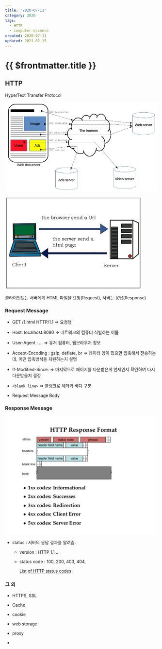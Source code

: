 ```yaml
---
title: '2020-07-11'
category: 2020
tags:
  - HTTP
  - computer-science
created: 2020-07-11
updated: 2021-02-15
---
```


# {{ $frontmatter.title }}

## HTTP

HyperText Transfer Protocol

![2020-07-11-image-0](./images/2020-07-11-image-0.png)

![2020-07-11-image-1](./images/2020-07-11-image-1.png)

클라이언트는 서버에게 HTML 파일을 요청(Request), 서버는 응답(Response)

### Request Message

- GET /1.html HTTP/1.1 => 요청행

- Host: localhost:8080 => 네트워크의 컴퓨터 식별하는 이름

- User-Agent : ... => 유저 컴퓨터, 웹브라우저 정보

- Accept-Encoding : gzip, deflate, br => 데이터 양이 많으면 압축해서 전송하는데, 어떤 압축방식을 지원하는지 설명

- If-Modified-Since: => 마지막으로 페이지를 다운받은게 언제인지 확인하여 다시 다운받을지 결정

- `<blank line>` => 블랭크로 헤더와 바디 구분

- Request Message Body

### Response Message

![2020-07-11-image-2](./images/2020-07-11-image-2.png)

- status : 서버의 응답 결과를 알려줌.

  - version : HTTP 1.1 ...

  - status code : 100, 200, 403, 404,

    [List of HTTP status codes](https://en.wikipedia.org/wiki/List_of_HTTP_status_codes)

### 그 외

- HTTPS, SSL

- Cache

- cookie

- web storage

- proxy

-
